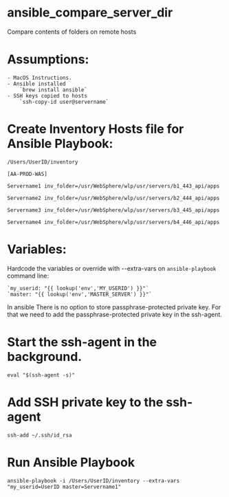 # ansible_compare_server_dir
Compare contents of folders on remote hosts

# Assumptions:
    - MacOS Instructions.
    - Ansible installed
        `brew install ansible`
    - SSH keys copied to hosts 
        `ssh-copy-id user@servername`

# Create Inventory Hosts file for Ansible Playbook:
`/Users/UserID/inventory`

`[AA-PROD-WAS]`

`Servername1 inv_folder=/usr/WebSphere/wlp/usr/servers/b1_443_api/apps`

`Servername2 inv_folder=/usr/WebSphere/wlp/usr/servers/b2_444_api/apps`

`Servername3 inv_folder=/usr/WebSphere/wlp/usr/servers/b3_445_api/apps`

`Servername4 inv_folder=/usr/WebSphere/wlp/usr/servers/b4_446_api/apps`


# Variables:
Hardcode the variables or override with --extra-vars on `ansible-playbook` command line:

    `my_userid: "{{ lookup('env','MY_USERID') }}"`
    `master: "{{ lookup('env','MASTER_SERVER') }}"`

In ansible There is no option to store passphrase-protected private key. For that we need to add the passphrase-protected private key in the ssh-agent. 

# Start the ssh-agent in the background.
`eval "$(ssh-agent -s)"`

# Add SSH private key to the ssh-agent
`ssh-add ~/.ssh/id_rsa`

# Run Ansible Playbook
`ansible-playbook -i /Users/UserID/inventory --extra-vars "my_userid=UserID master=Servername1"`

        
